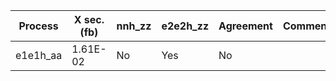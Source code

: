 | Process	| X sec. (fb)	| nnh_zz	| e2e2h_zz	| Agreement	| Comments | 
|---------|-------------|---------|-----------|-----------|----------|
| e1e1h_aa	| 1.61E-02	| No	| Yes	| No | 
